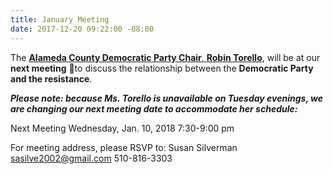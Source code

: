 ```yaml
---
title: January Meeting
date: 2017-12-20 09:22:00 -08:00
---
```


The [**Alameda County Democratic Party Chair**,  **Robin Torello**](https://www.cadem.org/our-party/our-county-committees), will be at our **next meeting** 👏to discuss the relationship between the **Democratic Party and the resistance**. 

***Please note:  because Ms. Torello is unavailable on Tuesday evenings, we are changing our next meeting date to accommodate her schedule:***

Next Meeting
Wednesday,
Jan. 10, 2018
7:30-9:00 pm

For meeting address,
please RSVP to:
Susan Silverman
sasilve2002@gmail.com
510-816-3303